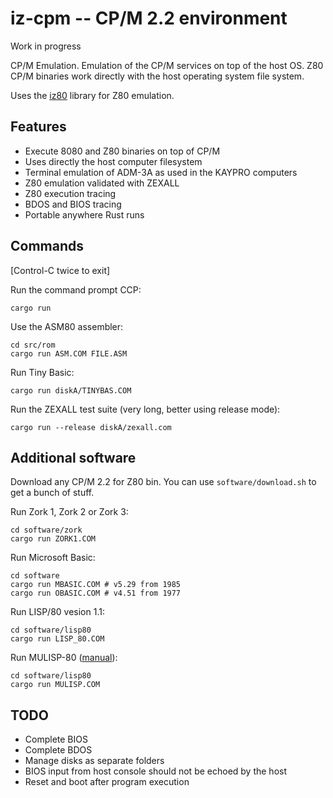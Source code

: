 # iz-cpm -- CP/M 2.2 environment
Work in progress

CP/M Emulation. Emulation of the CP/M services on top of the host OS. Z80 CP/M binaries work directly with the host operating system file system.

Uses the [iz80](https://github.com/ivanizag/iz80) library for Z80 emulation.

## Features

- Execute 8080 and Z80 binaries on top of CP/M
- Uses directly the host computer filesystem
- Terminal emulation of ADM-3A as used in the KAYPRO computers
- Z80 emulation validated with ZEXALL
- Z80 execution tracing
- BDOS and BIOS tracing
- Portable anywhere Rust runs

## Commands

[Control-C twice to exit]

Run the command prompt CCP:
```
cargo run
```

Use the ASM80 assembler:
```
cd src/rom
cargo run ASM.COM FILE.ASM
```

Run Tiny Basic:
```
cargo run diskA/TINYBAS.COM
```

Run the ZEXALL test suite (very long, better using release mode):
```
cargo run --release diskA/zexall.com
```

## Additional software

Download any CP/M 2.2 for Z80 bin. You can use `software/download.sh` to get a bunch of stuff.

Run Zork 1, Zork 2 or Zork 3:
```
cd software/zork
cargo run ZORK1.COM
```

Run Microsoft Basic:
```
cd software
cargo run MBASIC.COM # v5.29 from 1985
cargo run OBASIC.COM # v4.51 from 1977
```

Run LISP/80 vesion 1.1:
```
cd software/lisp80
cargo run LISP_80.COM
```

Run MULISP-80 ([manual](http://www.retroarchive.org/docs/mulisp_mustar.pdf)):
```
cd software/lisp80
cargo run MULISP.COM
```

## TODO

- Complete BIOS
- Complete BDOS
- Manage disks as separate folders
- BIOS input from host console should not be echoed by the host
- Reset and boot after program execution
